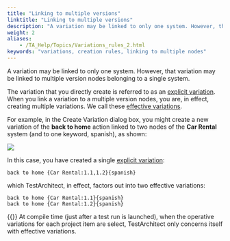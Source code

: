 ```yaml
--- 
title: "Linking to multiple versions"
linktitle: "Linking to multiple versions"
description: "A variation may be linked to only one system. However, that variation may be linked to multiple version nodes belonging to a single system."
weight: 2
aliases: 
    - /TA_Help/Topics/Variations_rules_2.html
keywords: "variations, creation rules, linking to multiple nodes"
---
```


A variation may be linked to only one system. However, that variation may be linked to multiple version nodes belonging to a single system.

The variation that you directly create is referred to as an [explicit variation](/user-guide/support/glossary-of-terms/explicit-variation). When you link a variation to a multiple version nodes, you are, in effect, creating multiple variations. We call these [effective variations](/user-guide/support/glossary-of-terms/effective-variation).

For example, in the Create Variation dialog box, you might create a new variation of the **back to home** action linked to two nodes of the **Car Rental** system \(and to one keyword, spanish\), as shown:

![](/images/TA_Help/Images/Variations_linking_multiple_system_node.png)

In this case, you have created a single [explicit variation](/user-guide/support/glossary-of-terms/explicit-variation):

```
back to home {Car Rental:1.1,1.2}{spanish}
```

which TestArchitect, in effect, factors out into two effective variations:

```
back to home {Car Rental:1.1}{spanish}
back to home {Car Rental:1.2}{spanish}
```

{{<note>}} At compile time \(just after a test run is launched\), when the operative variations for each project item are select, TestArchitect only concerns itself with effective variations.





